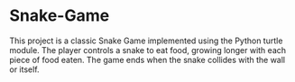 # Snake-Game
This project is a classic Snake Game implemented using the Python turtle module. The player controls a snake to eat food, growing longer with each piece of food eaten. The game ends when the snake collides with the wall or itself.
